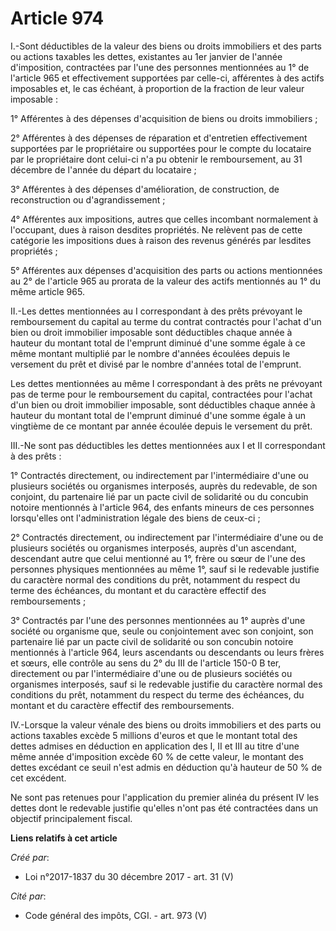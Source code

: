 # Article 974

I.-Sont déductibles de la valeur des biens ou droits immobiliers et des parts ou actions taxables les dettes, existantes au
1er janvier de l'année d'imposition, contractées par l'une des personnes mentionnées au 1° de l'article 965 et effectivement
supportées par celle-ci, afférentes à des actifs imposables et, le cas échéant, à proportion de la fraction de leur valeur
imposable :

1° Afférentes à des dépenses d'acquisition de biens ou droits immobiliers ;

2° Afférentes à des dépenses de réparation et d'entretien effectivement supportées par le propriétaire ou supportées pour le
compte du locataire par le propriétaire dont celui-ci n'a pu obtenir le remboursement, au 31 décembre de l'année du départ du
locataire ;

3° Afférentes à des dépenses d'amélioration, de construction, de reconstruction ou d'agrandissement ;

4° Afférentes aux impositions, autres que celles incombant normalement à l'occupant, dues à raison desdites propriétés. Ne
relèvent pas de cette catégorie les impositions dues à raison des revenus générés par lesdites propriétés ;

5° Afférentes aux dépenses d'acquisition des parts ou actions mentionnées au 2° de l'article 965 au prorata de la valeur des
actifs mentionnés au 1° du même article 965.

II.-Les dettes mentionnées au I correspondant à des prêts prévoyant le remboursement du capital au terme du contrat
contractés pour l'achat d'un bien ou droit immobilier imposable sont déductibles chaque année à hauteur du montant total de
l'emprunt diminué d'une somme égale à ce même montant multiplié par le nombre d'années écoulées depuis le versement du prêt
et divisé par le nombre d'années total de l'emprunt.

Les dettes mentionnées au même I correspondant à des prêts ne prévoyant pas de terme pour le remboursement du capital,
contractées pour l'achat d'un bien ou droit immobilier imposable, sont déductibles chaque année à hauteur du montant total de
l'emprunt diminué d'une somme égale à un vingtième de ce montant par année écoulée depuis le versement du prêt.

III.-Ne sont pas déductibles les dettes mentionnées aux I et II correspondant à des prêts :

1° Contractés directement, ou indirectement par l'intermédiaire d'une ou plusieurs sociétés ou organismes interposés, auprès
du redevable, de son conjoint, du partenaire lié par un pacte civil de solidarité ou du concubin notoire mentionnés à
l'article 964, des enfants mineurs de ces personnes lorsqu'elles ont l'administration légale des biens de ceux-ci ;

2° Contractés directement, ou indirectement par l'intermédiaire d'une ou de plusieurs sociétés ou organismes interposés,
auprès d'un ascendant, descendant autre que celui mentionné au 1°, frère ou sœur de l'une des personnes physiques mentionnées
au même 1°, sauf si le redevable justifie du caractère normal des conditions du prêt, notamment du respect du terme des
échéances, du montant et du caractère effectif des remboursements ;

3° Contractés par l'une des personnes mentionnées au 1° auprès d'une société ou organisme que, seule ou conjointement avec
son conjoint, son partenaire lié par un pacte civil de solidarité ou son concubin notoire mentionnés à l'article 964, leurs
ascendants ou descendants ou leurs frères et sœurs, elle contrôle au sens du 2° du III de l'article 150-0 B ter, directement
ou par l'intermédiaire d'une ou de plusieurs sociétés ou organismes interposés, sauf si le redevable justifie du caractère
normal des conditions du prêt, notamment du respect du terme des échéances, du montant et du caractère effectif des
remboursements.

IV.-Lorsque la valeur vénale des biens ou droits immobiliers et des parts ou actions taxables excède 5 millions d'euros et
que le montant total des dettes admises en déduction en application des I, II et III au titre d'une même année d'imposition
excède 60 % de cette valeur, le montant des dettes excédant ce seuil n'est admis en déduction qu'à hauteur de 50 % de cet
excédent.

Ne sont pas retenues pour l'application du premier alinéa du présent IV les dettes dont le redevable justifie qu'elles n'ont
pas été contractées dans un objectif principalement fiscal.

**Liens relatifs à cet article**

_Créé par_:

  - Loi n°2017-1837 du 30 décembre 2017 - art. 31 (V)

_Cité par_:

  - Code général des impôts, CGI. - art. 973 (V)
